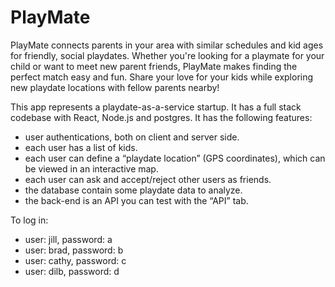 # PlayMate

PlayMate connects parents in your area with similar schedules and kid ages for friendly, social playdates. Whether you're looking for a playmate for your child or want to meet new parent friends, PlayMate makes finding the perfect match easy and fun. Share your love for your kids while exploring new playdate locations with fellow parents nearby!

This app represents a playdate-as-a-service startup. It has a full stack codebase with React, Node.js and postgres. It has the following features:

* user authentications, both on client and server side.
* each user has a list of kids.
* each user can define a “playdate location” (GPS coordinates), which can be viewed in an interactive map.
* each user can ask and accept/reject other users as friends.
* the database contain some playdate data to analyze.
* the back-end is an API you can test with the “API” tab.

To log in:

* user: jill, password: a
* user: brad, password: b
* user: cathy, password: c
* user: dilb, password: d
